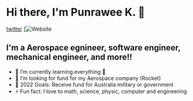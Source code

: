 # Hi there, I'm Punrawee K. 👋 

[twitter](https://twitter.com/ketyungyuenwong)
[![Website](https://punraweeketyungyuenwong.godaddysites.com/)


## I'm a Aerospace egnineer, software engineer, mechanical engineer, and more!!

- 🌱 I’m currently learning everything 🤣
- 👯 I’m looking for fund for my Aerospace company (Rocket)
- 🥅 2022 Goals: Receive fund for Australia military or government
- ⚡ Fun fact: I love to math, science, physic, computer and engineering

[website]: https://punraweeketyungyuenwong.godaddysites.com/
[course]: https://punraweeketyungyuenwong.godaddysites.com/course
[twitter]: https://twitter.com/ketyungyuenwong
